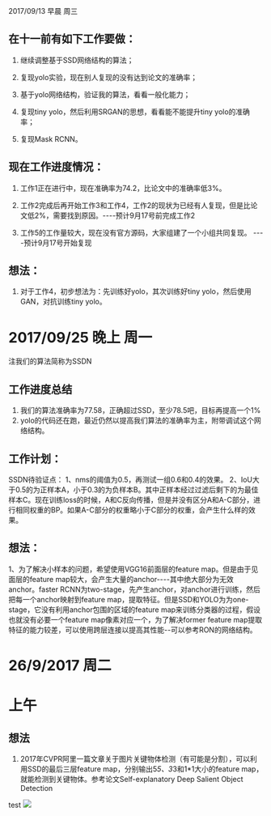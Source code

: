 2017/09/13 早晨 周三

## 在十一前有如下工作要做：

1. 继续调整基于SSD网络结构的算法；

2. 复现yolo实验，现在别人复现的没有达到论文的准确率；

3. 基于yolo网络结构，验证我的算法，看看一般化能力；

4. 复现tiny yolo，然后利用SRGAN的思想，看看能不能提升tiny yolo的准确率；

5. 复现Mask RCNN。



## 现在工作进度情况：

1. 工作1正在进行中，现在准确率为74.2，比论文中的准确率低3%。

2. 工作2完成后再开始工作3和工作4，工作2的现状为已经有人复现，但是比论文低2%，需要找到原因。----预计9月17号前完成工作2

3. 工作5的工作量较大，现在没有官方源码，大家组建了一个小组共同复现。 ----预计9月17号开始复现



## 想法：

1. 对于工作4，初步想法为：先训练好yolo，其次训练好tiny yolo，然后使用GAN，对抗训练tiny yolo。

# 2017/09/25 晚上 周一
注我们的算法简称为SSDN
## 工作进度总结
1. 我们的算法准确率为77.58，正确超过SSD，至少78.5吧，目标再提高一个1%
2. yolo的代码还在跑，最近仍然以提高我们算法的准确率为主，附带调试这个网络结构。

## 工作计划：
SSDN待验证点：
1、nms的阈值为0.5，再测试一组0.6和0.4的效果。
2、IoU大于0.5的为正样本A，小于0.3的为负样本B。其中正样本经过过滤后剩下的为最佳样本C。现在训练loss的时候，A和C反向传播，但是并没有区分A和A-C部分，进行相同权重的BP。如果A-C部分的权重略小于C部分的权重，会产生什么样的效果。

## 想法：
1、为了解决小样本的问题，希望使用VGG16前面层的feature map。但是由于见面层的feature map较大，会产生大量的anchor----其中绝大部分为无效anchor。faster RCNN为two-stage，先产生anchor，对anchor进行训练，然后把每一个anchor映射到feature map，提取特征。但是SSD和YOLO为为one-stage，它没有利用anchor包围的区域的feature map来训练分类器的过程，假设也就没有必要一个feature map像素对应一个，为了解决former feature map提取特征的能力较差，可以使用跨层连接以提高其性能--可以参考RON的网络结构。

# 26/9/2017 周二
# 上午
## 想法
1. 2017年CVPR阿里一篇文章关于图片关键物体检测（有可能是分割），可以利用SSD的最后三层feature map，分别输出5*5、3*3和1*1大小的feature map，就能检测到关键物体。参考论文Self-explanatory Deep Salient Object Detection

test
![](https://github.com/zhangkaij/myBlog/blob/gh-pages/images/ssd_introduction.png?raw=true)


